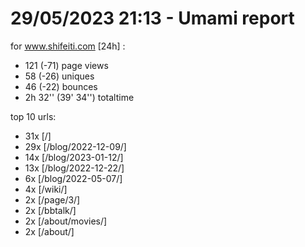 # 29/05/2023 21:13 - Umami report
for www.shifeiti.com [24h] :

 - 121 (-71) page views
 - 58 (-26) uniques
 - 46 (-22) bounces
 - 2h 32'' (39' 34'') totaltime


top 10 urls:
 - 31x [/]
 - 29x [/blog/2022-12-09/]
 - 14x [/blog/2023-01-12/]
 - 13x [/blog/2022-12-22/]
 - 6x [/blog/2022-05-07/]
 - 4x [/wiki/]
 - 2x [/page/3/]
 - 2x [/bbtalk/]
 - 2x [/about/movies/]
 - 2x [/about/]


